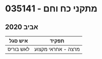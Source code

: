 # 035141 - מתקני כח וחם

## אביב 2020

| איש סגל | תפקיד |
| ---- | ---- |
| לאש בוריס | מרצה - אחראי מקצוע |

